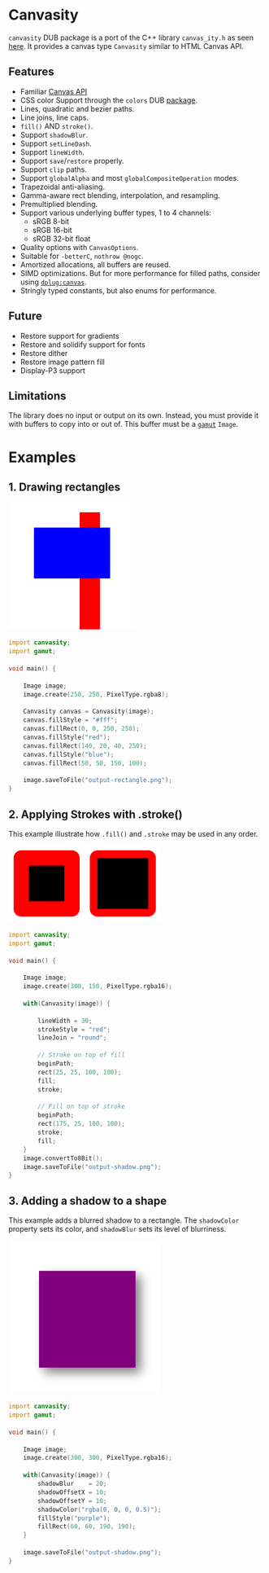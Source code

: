 # Canvasity

`canvasity` DUB package is a port of the C++ library `canvas_ity.h` as seen [here](https://github.com/a-e-k/canvas_ity).
It provides a canvas type `Canvasity` similar to HTML Canvas API.

## Features
 - Familiar [Canvas API](https://developer.mozilla.org/en-US/docs/Web/API/Canvas_API)
 - CSS color Support through the `colors` DUB [package](https://github.com/AuburnSounds/colors).
 - Lines, quadratic and bezier paths.
 - Line joins, line caps.
 - `fill()` AND `stroke()`.
 - Support `shadowBlur`.
 - Support `setLineDash`.
 - Support `lineWidth`.
 - Support `save`/`restore` properly.
 - Support `clip` paths.
 - Support `globalAlpha` and most `globalCompositeOperation` modes.
 - Trapezoidal anti-aliasing.
 - Gamma-aware rect blending, interpolation, and resampling.
 - Premultiplied blending.
 - Support various underlying buffer types, 1 to 4 channels:
     - sRGB 8-bit 
     - sRGB 16-bit
     - sRGB 32-bit float
 - Quality options with `CanvasOptions`.
 - Suitable for `-betterC`, `nothrow @nogc`.
 - Amortized allocations, all buffers are reused.
 - SIMD optimizations. But for more performance for filled paths, consider using [`dplug:canvas`](). 
 - Stringly typed constants, but also enums for performance.

## Future
- Restore support for gradients
- Restore and solidify support for fonts
- Restore dither
- Restore image pattern fill
- Display-P3 support

## Limitations

The library does no input or output on its own. Instead, you must provide it with buffers to copy into or out of. 
This buffer must be a [`gamut`](https://github.com/AuburnSounds/gamut) `Image`.


# Examples



## 1. Drawing rectangles

![Rect example](https://github.com/AuburnSounds/canvasity/blob/main/rect-example.png?raw=true)

```d
import canvasity;
import gamut;

void main() {

    Image image;
    image.create(250, 250, PixelType.rgba8);

    Canvasity canvas = Canvasity(image);
    canvas.fillStyle = "#fff";
    canvas.fillRect(0, 0, 250, 250);
    canvas.fillStyle("red");
    canvas.fillRect(140, 20, 40, 250);
    canvas.fillStyle("blue");
    canvas.fillRect(50, 50, 150, 100);

    image.saveToFile("output-rectangle.png");
}
```

## 2. Applying Strokes with .stroke()

This example illustrate how `.fill()` and `.stroke` may be used in any order.

![Stroke example](https://github.com/AuburnSounds/canvasity/blob/main/stroke-example.png?raw=true)

```d
import canvasity;
import gamut;

void main() {

    Image image;
    image.create(300, 150, PixelType.rgba16);

    with(Canvasity(image)) {

        lineWidth = 30;
        strokeStyle = "red";
        lineJoin = "round";

        // Stroke on top of fill
        beginPath;
        rect(25, 25, 100, 100);
        fill;
        stroke;

        // Fill on top of stroke
        beginPath;
        rect(175, 25, 100, 100);
        stroke;
        fill;
    }
    image.convertTo8Bit();
    image.saveToFile("output-shadow.png");
}
```

## 3. Adding a shadow to a shape

This example adds a blurred shadow to a rectangle. The `shadowColor` property sets its color, and `shadowBlur` sets its level of blurriness.

![Shadow example](https://github.com/AuburnSounds/canvasity/blob/main/shadow-example.png?raw=true)

```d
import canvasity;
import gamut;

void main() {

    Image image;
    image.create(300, 300, PixelType.rgba16);

    with(Canvasity(image)) {
        shadowBlur    = 20;
        shadowOffsetX = 10;
        shadowOffsetY = 10;
        shadowColor("rgba(0, 0, 0, 0.5)");
        fillStyle("purple");
        fillRect(60, 60, 190, 190);
    }

    image.saveToFile("output-shadow.png");
}
```